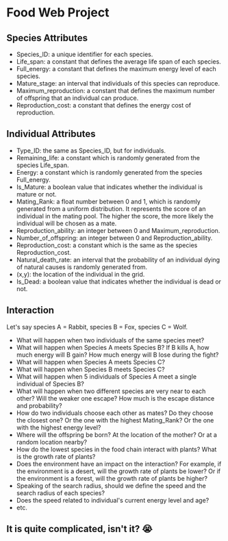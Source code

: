 # Food Web Project

## Species Attributes

- Species_ID: a unique identifier for each species.
- Life_span: a constant that defines the average life span of each species.
- Full_energy: a constant that defines the maximum energy level of each species.
- Mature_stage: an interval that individuals of this species can reproduce.
- Maximum_reproduction: a constant that defines the maximum number of offspring that an individual can produce.
- Reproduction_cost: a constant that defines the energy cost of reproduction.

## Individual Attributes

- Type_ID: the same as Species_ID, but for individuals.
- Remaining_life: a constant which is randomly generated from the species Life_span.
- Energy: a constant which is randomly generated from the species Full_energy.
- Is_Mature: a boolean value that indicates whether the individual is mature or not.
- Mating_Rank: a float number between 0 and 1, which is randomly generated from a uniform distribution. 
It represents the score of an individual in the mating pool. The higher the score, the more likely the individual will be chosen as a mate.
- Reproduction_ability: an integer between 0 and Maximum_reproduction.
- Number_of_offspring: an integer between 0 and Reproduction_ability.
- Reproduction_cost: a constant which is the same as the species Reproduction_cost.
- Natural_death_rate: an interval that the probability of an individual dying of natural causes is randomly generated from.
- (x,y): the location of the individual in the grid.
- Is_Dead: a boolean value that indicates whether the individual is dead or not.

## Interaction

Let's say species A = Rabbit, species B = Fox, species C = Wolf.

- What will happen when two individuals of the same species meet?
- What will happen when Species A meets Species B? If B kills A, how much energy will B gain? How much energy will B lose during the fight?
- What will happen when Species A meets Species C? 
- What will happen when Species B meets Species C? 
- What will happen when 5 individuals of Species A meet a single individual of Species B?
- What will happen when two different species are very near to each other? Will the weaker one escape? How much is the escape distance and probability?
- How do two individuals choose each other as mates? Do they choose the closest one? Or the one with the highest Mating_Rank? Or the one with the highest energy level?
- Where will the offspring be born? At the location of the mother? Or at a random location nearby?
- How do the lowest species in the food chain interact with plants? What is the growth rate of plants?
- Does the environment have an impact on the interaction? 
For example, if the environment is a desert, will the growth rate of plants be lower? Or if the environment is a forest, will the growth rate of plants be higher?
- Speaking of the search radius, should we define the speed and the search radius of each species?
- Does the speed related to individual's current energy level and age?
- etc.

## It is quite complicated, isn't it? 😭










